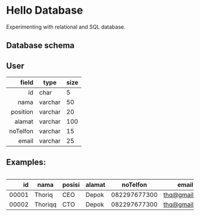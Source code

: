 # Hello Database
Experimenting with relational and SQL database.
## Database schema
## User




| field    | type    | size|
|---------:|---------|-----|
| id       | char    | 5   |
| nama     | varchar | 50  |
| position | varchar | 20  |
| alamat   | varchar | 100 |
| noTelfon | varchar | 15  |
| email    | varchar | 25  |

## Examples:

```

```

| id       | nama    | posisi | alamat | noTelfon     | email         |
|---------:|-------- |--------|--------|--------------|---------------|
| 00001    | Thoriq  | CEO    | Depok  | 082297677300 | thq@gmail.com |
| 00002    | Thoriqq | CTO    | Depok  | 082297677300 | thq@gmail.com |
